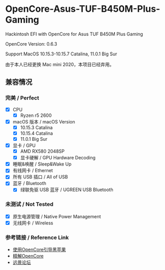 # OpenCore-Asus-TUF-B450M-Plus-Gaming
Hackintosh EFI with OpenCore for Asus TUF B450M Plus Gaming

OpenCore Version: 0.6.3

Support MacOS 10.15.3-10.15.7 Catalina, 11.0.1 Big Sur

由于本人已经更换 Mac mini 2020，本项目已经弃用。

## 兼容情况

### 完美 / Perfect

- [x] CPU
    - [x] Ryzen r5 2600
- [x] macOS 版本 / macOS Version
    - [x] 10.15.3 Catalina
    - [x] 10.15.4 Catalina
    - [x] 11.0.1 Big Sur
- [x] 显卡 / GPU
    - [x] AMD RX580 2048SP
    - [x] 显卡硬解 / GPU Hardware Decoding
- [x] 睡眠&唤醒 / Sleep&Wake Up
- [x] 有线网卡 / Ethernet
- [x] 所有 USB 插口 / All of USB
- [x] 蓝牙 /  Bluetooth
	 -  [x]  绿联免驱 USB 蓝牙 / UGREEN USB Bluetooth

### 未测试 / Not Tested
- [x] 原生电源管理 / Native Power Management
- [x] 无线网卡 / Wireless

### 参考链接 / Reference Link
- [使用OpenCore引导黑苹果](https://blog.xjn819.com/?p=543)
- [精解OpenCore](https://blog.daliansky.net/OpenCore-BootLoader.html)
- [远景论坛](https://bbs.pcbeta.com)
